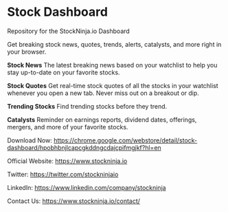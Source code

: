 # Stock Dashboard
Repository for the StockNinja.io Dashboard

Get breaking stock news, quotes, trends, alerts, catalysts, and more right in your browser. 

**Stock News**
The latest breaking news based on your watchlist to help you stay up-to-date on your favorite stocks.

**Stock Quotes**
Get real-time stock quotes of all the stocks in your watchlist whenever you open a new tab. Never miss out on a breakout or dip.

**Trending Stocks**
Find trending stocks before they trend.

**Catalysts**
Reminder on earnings reports, dividend dates, offerings, mergers, and more of your favorite stocks.

Download Now: https://chrome.google.com/webstore/detail/stock-dashboard/hpobhbnjlcapcgkddngcdajcpifmgjkf?hl=en

Official Website: https://www.stockninja.io

Twitter: https://twitter.com/stockninjaio

LinkedIn: https://www.linkedin.com/company/stockninja

Contact Us: https://www.stockninja.io/contact/
